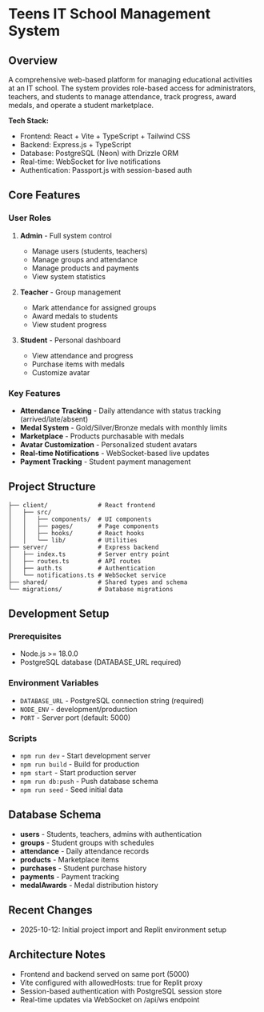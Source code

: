 # Teens IT School Management System

## Overview
A comprehensive web-based platform for managing educational activities at an IT school. The system provides role-based access for administrators, teachers, and students to manage attendance, track progress, award medals, and operate a student marketplace.

**Tech Stack:**
- Frontend: React + Vite + TypeScript + Tailwind CSS
- Backend: Express.js + TypeScript
- Database: PostgreSQL (Neon) with Drizzle ORM
- Real-time: WebSocket for live notifications
- Authentication: Passport.js with session-based auth

## Core Features

### User Roles
1. **Admin** - Full system control
   - Manage users (students, teachers)
   - Manage groups and attendance
   - Manage products and payments
   - View system statistics

2. **Teacher** - Group management
   - Mark attendance for assigned groups
   - Award medals to students
   - View student progress

3. **Student** - Personal dashboard
   - View attendance and progress
   - Purchase items with medals
   - Customize avatar

### Key Features
- **Attendance Tracking** - Daily attendance with status tracking (arrived/late/absent)
- **Medal System** - Gold/Silver/Bronze medals with monthly limits
- **Marketplace** - Products purchasable with medals
- **Avatar Customization** - Personalized student avatars
- **Real-time Notifications** - WebSocket-based live updates
- **Payment Tracking** - Student payment management

## Project Structure
```
├── client/              # React frontend
│   ├── src/
│   │   ├── components/  # UI components
│   │   ├── pages/       # Page components
│   │   ├── hooks/       # React hooks
│   │   └── lib/         # Utilities
├── server/              # Express backend
│   ├── index.ts         # Server entry point
│   ├── routes.ts        # API routes
│   ├── auth.ts          # Authentication
│   └── notifications.ts # WebSocket service
├── shared/              # Shared types and schema
└── migrations/          # Database migrations
```

## Development Setup

### Prerequisites
- Node.js >= 18.0.0
- PostgreSQL database (DATABASE_URL required)

### Environment Variables
- `DATABASE_URL` - PostgreSQL connection string (required)
- `NODE_ENV` - development/production
- `PORT` - Server port (default: 5000)

### Scripts
- `npm run dev` - Start development server
- `npm run build` - Build for production
- `npm start` - Start production server
- `npm run db:push` - Push database schema
- `npm run seed` - Seed initial data

## Database Schema
- **users** - Students, teachers, admins with authentication
- **groups** - Student groups with schedules
- **attendance** - Daily attendance records
- **products** - Marketplace items
- **purchases** - Student purchase history
- **payments** - Payment tracking
- **medalAwards** - Medal distribution history

## Recent Changes
- 2025-10-12: Initial project import and Replit environment setup

## Architecture Notes
- Frontend and backend served on same port (5000)
- Vite configured with allowedHosts: true for Replit proxy
- Session-based authentication with PostgreSQL session store
- Real-time updates via WebSocket on /api/ws endpoint
